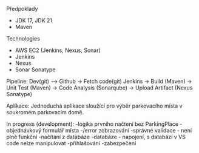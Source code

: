 Předpoklady
- JDK 17, JDK 21
- Maven

Technologies
- AWS EC2 (Jenkins, Nexus, Sonar)
- Jenkins
- Nexus
- Sonar Sonatype

Pipeline:
Dev(git) –> Github -> Fetch code(git) Jenkins -> Build (Maven) -> Unit Test (Maven) -> Code Analysis (Sonarqube) -> Upload Artifact (Nexus Sonatype) 

Aplikace:
Jednoduchá aplikace sloužící pro výběr parkovacího místa v soukromém parkovacím domě.

In progress (development):
-logika prvního načtení bez ParkingPlace
-objednávkový formulář místa
-/error zobrazování
-správné validace - není plně funkční
-načítání z databáze
-databáze - napojení, s databází v VS code nelze manipulovat
-přihlašování
-zabezpečení

